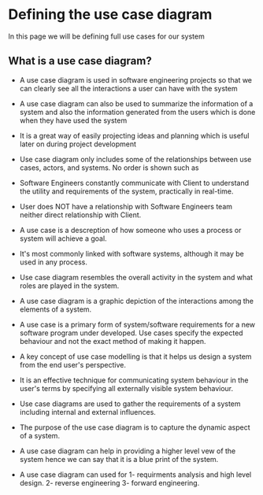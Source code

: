 # Defining the use case diagram
In this page we will be  defining full use cases for our system

## What is a use case diagram?

* A use case diagram is used in software engineering projects so that we can clearly see all the interactions a user can have with the system

* A use case diagram can also be used to summarize the information of a system and also the information generated from the users which is done when they have used the system 

* It is a great way of easily projecting ideas and planning which is useful later on during project development

*  Use case diagram only includes some of the relationships between use cases, actors, and systems. No order is shown such as 

* Software Engineers constantly communicate with Client to understand the utility and requirements of the system, practically in real-time.

* User does NOT have a relationship with Software Engineers team neither direct relationship with Client.

* A use case is a descreption of how someone who uses a process or system will achieve a goal.

* It's most commonly linked with software systems, although it may be used in any process.

* Use case diagram resembles the overall activity in the system and what roles are played in the system.

* A use case diagram is a graphic depiction of the interactions among the elements of a system.

* A use case is a primary form of system/software requirements for a new software program under developed. Use cases specify the expected behaviour and not the exact method of making it happen.

* A key concept of use case modelling is that it helps us design a system from the end user's perspective.

* It is an effective technique for communicating system behaviour in the user's terms by specifying all externally visible system behaviour.

* Use case diagrams are used to gather the requirements of a system including internal and external influences.

* The purpose of the use case diagram is to capture the dynamic aspect of a system.
* A use case diagram can help in providing a higher level vew of the system hence we can say that it is a blue print of the system.
* A use case diagram can used for
  1- requirments analysis and high level design.
  2- reverse engineering
  3- forward engineering.
  
  
  
